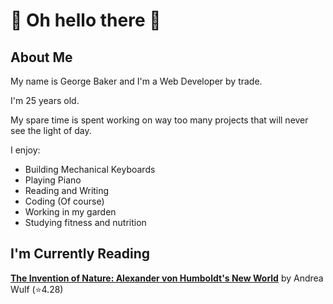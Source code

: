 # :eyes: Oh hello there :eyes:

## About Me

My name is George Baker and I'm a Web Developer by trade.

I'm 25 years old.

My spare time is spent working on way too many projects that will never see the light of day.

I enjoy:

- Building Mechanical Keyboards
- Playing Piano
- Reading and Writing
- Coding (Of course)
- Working in my garden
- Studying fitness and nutrition

## I'm Currently Reading

<!-- GOODREADS-LIST:START -->
[**The Invention of Nature: Alexander von Humboldt's New World**](https://www.goodreads.com/book/show/23995249-the-invention-of-nature?ref=nav_sb_ss_1_23) by Andrea Wulf (⭐️4.28)
<!-- GOODREADS-LIST:END -->
